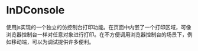 # InDConsole
使用js实现的一个独立的仿控制台打印功能。在页面中内嵌了一个打印区域，可像浏览器控制台一样对任意对象进行打印。在不方便调用浏览器控制台的场景下，例如移动端，可以为调试提供许多便利。
